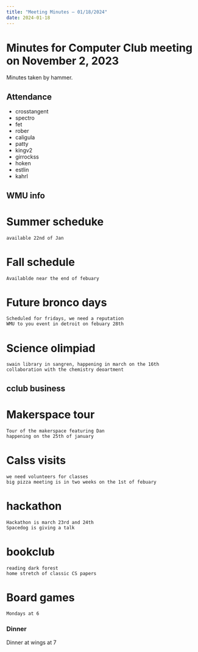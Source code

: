 ```yaml
---
title: "Meeting Minutes – 01/18/2024"
date: 2024-01-18
---
```

# Minutes for Computer Club meeting on November 2, 2023
Minutes taken by hammer.

## Attendance
 - crosstangent
 - spectro
 - fet
 - rober
 - caligula
 - patty
 - kingv2
 - girrockss
 - hoken
 - estlin
 - kahrl

## WMU info
# Summer scheduke
    available 22nd of Jan

# Fall schedule
    Availablde near the end of febuary

# Future bronco days
    Scheduled for fridays, we need a reputation
    WMU to you event in detroit on febuary 28th

# Science olimpiad
    swain library in sangren, happening in march on the 16th
    collaboration with the chemistry deoartment
 
## cclub business
# Makerspace tour
    Tour of the makerspace featuring Dan 
    happening on the 25th of january 

# Calss visits 
    we need volunteers for classes
    big pizza meeting is in two weeks on the 1st of febuary

# hackathon
    Hackathon is march 23rd and 24th
    Spacedog is giving a talk 

# bookclub
    reading dark forest
    home stretch of classic CS papers

# Board games 
    Mondays at 6 
 




### Dinner

Dinner at wings at 7
